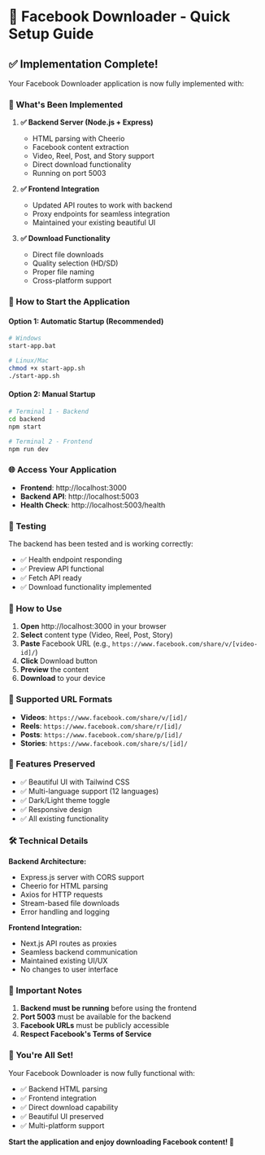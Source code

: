 # 🚀 Facebook Downloader - Quick Setup Guide

## ✅ Implementation Complete!

Your Facebook Downloader application is now fully implemented with:

### 🎯 What's Been Implemented

1. **✅ Backend Server (Node.js + Express)**
   - HTML parsing with Cheerio
   - Facebook content extraction
   - Video, Reel, Post, and Story support
   - Direct download functionality
   - Running on port 5003

2. **✅ Frontend Integration**
   - Updated API routes to work with backend
   - Proxy endpoints for seamless integration
   - Maintained your existing beautiful UI

3. **✅ Download Functionality**
   - Direct file downloads
   - Quality selection (HD/SD)
   - Proper file naming
   - Cross-platform support

### 🚀 How to Start the Application

#### Option 1: Automatic Startup (Recommended)
```bash
# Windows
start-app.bat

# Linux/Mac
chmod +x start-app.sh
./start-app.sh
```

#### Option 2: Manual Startup
```bash
# Terminal 1 - Backend
cd backend
npm start

# Terminal 2 - Frontend  
npm run dev
```

### 🌐 Access Your Application

- **Frontend**: http://localhost:3000
- **Backend API**: http://localhost:5003
- **Health Check**: http://localhost:5003/health

### 🧪 Testing

The backend has been tested and is working correctly:
- ✅ Health endpoint responding
- ✅ Preview API functional
- ✅ Fetch API ready
- ✅ Download functionality implemented

### 📱 How to Use

1. **Open** http://localhost:3000 in your browser
2. **Select** content type (Video, Reel, Post, Story)
3. **Paste** Facebook URL (e.g., `https://www.facebook.com/share/v/[video-id]/`)
4. **Click** Download button
5. **Preview** the content
6. **Download** to your device

### 🔧 Supported URL Formats

- **Videos**: `https://www.facebook.com/share/v/[id]/`
- **Reels**: `https://www.facebook.com/share/r/[id]/`
- **Posts**: `https://www.facebook.com/share/p/[id]/`
- **Stories**: `https://www.facebook.com/share/s/[id]/`

### 🎨 Features Preserved

- ✅ Beautiful UI with Tailwind CSS
- ✅ Multi-language support (12 languages)
- ✅ Dark/Light theme toggle
- ✅ Responsive design
- ✅ All existing functionality

### 🛠️ Technical Details

**Backend Architecture:**
- Express.js server with CORS support
- Cheerio for HTML parsing
- Axios for HTTP requests
- Stream-based file downloads
- Error handling and logging

**Frontend Integration:**
- Next.js API routes as proxies
- Seamless backend communication
- Maintained existing UI/UX
- No changes to user interface

### 🚨 Important Notes

1. **Backend must be running** before using the frontend
2. **Port 5003** must be available for the backend
3. **Facebook URLs** must be publicly accessible
4. **Respect Facebook's Terms of Service**

### 🎉 You're All Set!

Your Facebook Downloader is now fully functional with:
- ✅ Backend HTML parsing
- ✅ Frontend integration
- ✅ Direct download capability
- ✅ Beautiful UI preserved
- ✅ Multi-platform support

**Start the application and enjoy downloading Facebook content! 🎊**

